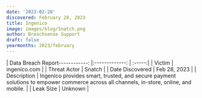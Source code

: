 ```yaml
---
date: '2023-02-28'
discovered: February 28, 2023
title: Ingenico
image: images/blog/Snatch.png
author: Breachsense Support
draft: false
yearmonths: 2023/february
---
```


| Data Breach Report------------:     |:-------------:    | :-----:|
| Victim      | ingenico.com      | 
| Threat Actor      | Snatch      | 
| Date Discovered      | Feb 28, 2023      | 
| Description      | Ingenico provides smart, trusted, and secure payment solutions to empower commerce across all channels, in-store, online, and mobile.      | 
| Leak Size      | Unknown      | 

